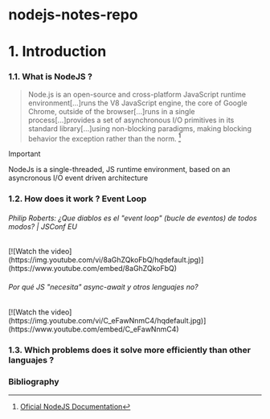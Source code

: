 # nodejs-notes-repo
# 1. Introduction
### 1.1. What is NodeJS ?
>Node.js is an open-source and cross-platform JavaScript runtime environment[...]runs the V8 JavaScript engine, the core of Google Chrome, outside of the browser[...]runs in a single process[...]provides a set of asynchronous I/O primitives in its standard library[...]using non-blocking paradigms, making blocking behavior the exception rather than the norm. [^1]

>[!IMPORTANT]
>NodeJs is a single-threaded, JS runtime environment, based on an asyncronous I/O event driven architecture

### 1.2. How does it work ? Event Loop

<h6>Philip Roberts: ¿Que diablos es el "event loop" (bucle de eventos) de todos modos? | JSConf EU</h6>
[![Watch the video](https://img.youtube.com/vi/8aGhZQkoFbQ/hqdefault.jpg)](https://www.youtube.com/embed/8aGhZQkoFbQ)

<h6>Por qué JS "necesita" async-await y otros lenguajes no?</h6>
[![Watch the video](https://img.youtube.com/vi/C_eFawNnmC4/hqdefault.jpg)](https://www.youtube.com/embed/C_eFawNnmC4)


### 1.3. Which problems does it solve more efficiently than other languajes ?

### Bibliography
[^1]: [Oficial NodeJS Documentation](https://nodejs.org/en/learn/getting-started/introduction-to-nodejs)
[^2]: [@midudev - NodeJs Course Repository](https://github.com/midudev/curso-node-js.git)
